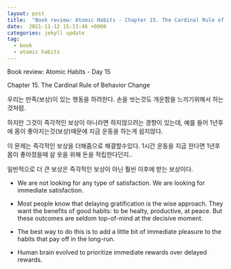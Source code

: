 ```yaml
---
layout: post
title:  "Book review: Atomic Habits - Chapter 15. The Cardinal Rule of Behavior Change"
date:  2021-11-12 15:13:46 +0900 
categories: jekyll update
tag:
  - book
  - atomic habits
---
```


Book review: Atomic Habits - Day 15

Chapter 15. The Cardinal Rule of Behavior Change

우리는 만족(보상)이 있는 행동을 하려한다. 손을 씻는것도 개운함을 느끼기위해서 하는것처럼.

하지만 그것이 즉각적인 보상이 아니라면 하지않으려는 경향이 있는데, 예를 들어 1년후에 몸이 좋아지는것(보상)때문에 지금 운동을 하는게 쉽지않다.

이 문제는 즉각적인 보상을 더해줌으로 해결할수있다.  1시간 운동을 지금 한다면 1년후 몸이 좋아졌을때 살 옷을 위해 돈을 적립한다던지..

일반적으로 더 큰 보상은 즉각적인 보상이 아닌 훨씬 이후에 받는 보상이다.

* We are not looking for any type of satisfaction. We are looking for immediate satisfaction.

* Most people know that delaying gratification is the wise approach. They want the benefits of good habits: to be healty, productive, at peace. But these outcomes are seldom top-of-mind at the decisive moment.

* The best way to do this is to add a little bit of immediate pleasure to the habits that pay off in the long-run.

* Human brain evolved to prioritize immediate rewards over delayed rewards.
